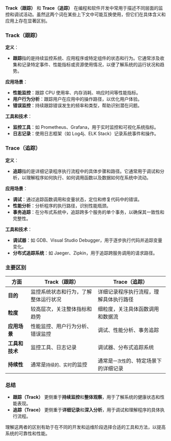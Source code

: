 **Track（跟踪）** 和 **Trace（追踪）** 在编程和软件开发中常用于描述不同层面的监控和调试活动。虽然这两个词在某些上下文中可能互换使用，但它们在具体含义和应用上存在显著区别。

### **Track（跟踪）**

**定义**：

- **跟踪**指的是持续监控系统、应用程序或特定组件的状态和行为。它通常涉及收集和记录特定事件、性能指标或资源使用情况，以便了解系统的运行状况和趋势。

**应用场景**：

- **性能监控**：跟踪 CPU 使用率、内存消耗、响应时间等性能指标。
- **用户行为分析**：跟踪用户在应用中的操作路径，以优化用户体验。
- **错误监控**：持续跟踪错误发生的频率和类型，帮助识别潜在问题。

**工具和技术**：

- **监控工具**：如 Prometheus、Grafana，用于实时监控和可视化系统指标。
- **日志记录**：使用日志框架（如 Log4j、ELK Stack）记录系统事件和操作。

### **Trace（追踪）**

**定义**：

- **追踪**指的是详细记录程序执行流程中的具体步骤和路径。它通常用于调试和分析，以理解程序如何执行、如何调用函数以及数据如何在系统中流动。

**应用场景**：

- **调试**：通过追踪函数调用和变量状态，定位和修复代码中的错误。
- **性能分析**：分析程序的执行路径，识别性能瓶颈。
- **事务追踪**：在分布式系统中，追踪跨多个服务的单个事务，以确保其一致性和完整性。

**工具和技术**：

- **调试器**：如 GDB、Visual Studio Debugger，用于逐步执行代码并追踪变量变化。
- **分布式追踪系统**：如 Jaeger、Zipkin，用于追踪跨服务调用的请求路径。

### **主要区别**

| **方面**       | **Track（跟踪）**                    | **Trace（追踪）**                      |
| -------------- | ------------------------------------ | -------------------------------------- |
| **目的**       | 监控系统状态和行为，了解整体运行状况 | 详细记录程序执行流程，理解具体执行路径 |
| **粒度**       | 较高层次，关注整体指标和趋势         | 细粒度，关注具体函数调用和数据流       |
| **应用场景**   | 性能监控、用户行为分析、错误监控     | 调试、性能分析、事务追踪               |
| **工具和技术** | 监控工具、日志记录                   | 调试器、分布式追踪系统                 |
| **持续性**     | 通常是`持续的、实时`的监控           | 通常是`一次性`的、特定场景下的详细记录 |

### **总结**

- **跟踪（Track）** 更侧重于**持续监控**和**整体观察**，用于了解系统的健康状态和性能表现。
- **追踪（Trace）** 更侧重于**详细记录**和**深入分析**，用于调试和理解程序的具体执行流程。

理解这两者的区别有助于在不同的开发和运维阶段选择合适的工具和方法，以提高系统的可靠性和性能。
